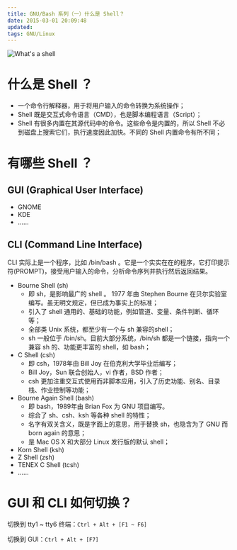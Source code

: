 ```yaml
---
title: GNU/Bash 系列（一）什么是 Shell？
date: 2015-03-01 20:09:48
updated:
tags: GNU/Linux
---
```


![What's a shell](https://wizardzines.com/comics/shell/shell.png)

# 什么是 Shell ？

* 一个命令行解释器，用于将用户输入的命令转换为系统操作；
* Shell 既是交互式命令语言（CMD），也是脚本编程语言（Script）；
* Shell 有很多内置在其源代码中的命令。这些命令是内置的，所以 Shell 不必到磁盘上搜索它们，执行速度因此加快。不同的 Shell 内置命令有所不同；

# 有哪些 Shell ？

## GUI (Graphical User Interface)

* GNOME
* KDE
* ……

## CLI (Command Line Interface)

CLI 实际上是一个程序，比如 /bin/bash 。它是一个实实在在的程序，它打印提示符(PROMPT)，接受用户输入的命令，分析命令序列并执行然后返回结果。

* Bourne Shell (sh)
  * 即 sh，是影响最广的 shell 。 1977 年由 Stephen Bourne 在贝尔实验室编写。虽无明文规定，但已成为事实上的标准；
  * 引入了 shell 通用的、基础的功能，例如管道、变量、条件判断、循环等；
  * 全部类 Unix 系统，都至少有一个与 sh 兼容的shell；
  * sh 一般位于 /bin/sh。目前大部分系统，/bin/sh 都是一个链接，指向一个兼容 sh 的、功能更丰富的 shell，如 bash；
* C Shell (csh)
  * 即 csh，1978年由 Bill Joy 在伯克利大学毕业后编写；
  * Bill Joy，Sun 联合创始人，vi 作者，BSD 作者；
  * csh 更加注重交互式使用而非脚本应用，引入了历史功能、别名、目录栈、作业控制等功能；
* Bourne Again Shell (bash)
  * 即 bash，1989年由 Brian Fox 为 GNU 项目编写。
  * 综合了 sh、csh、ksh 等各种 shell 的特性；
  * 名字有双关含义，既是字面上的意思，用于替换 sh，也隐含为了 GNU 而 born again 的意思；
  * 是 Mac OS X 和大部分 Linux 发行版的默认 shell；
* Korn Shell (ksh)
* Z Shell (zsh)
* TENEX C Shell (tcsh)
* ……

# GUI 和 CLI 如何切换？

切换到 tty1 ~ tty6 终端：`Ctrl + Alt + [F1 ~ F6]`

切换到 GUI：`Ctrl + Alt + [F7]`
